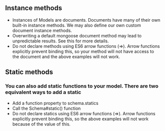 ## Instance methods
* Instances of Models are documents. Documents have many of their own built-in instance methods. We may also define our own custom document instance methods.
* Overwriting a default mongoose document method may lead to unpredictable results. See this for more details.
* Do not declare methods using ES6 arrow functions (=>). Arrow functions explicitly prevent binding this, so your method will not have access to the document and the above examples will not work.
## Static methods
### You can also add static functions to your model. There are two equivalent ways to add a static
* Add a function property to schema.statics
* Call the Schema#static() function
* Do not declare statics using ES6 arrow functions (=>). Arrow functions explicitly prevent binding this, so the above examples will not work because of the value of this.